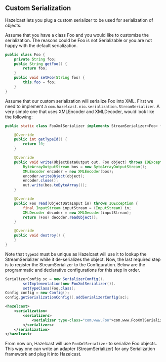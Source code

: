 
## Custom Serialization

Hazelcast lets you plug a custom serializer to be used for serialization of objects.

Assume that you have a class
Foo
and you would like to customize the serialization. The reasons could be
Foo
is not Serializable or you are not happy with the default serialization.

```java
public class Foo {
    private String foo;
    public String getFoo() {
        return foo;
    }
    public void setFoo(String foo) {
        this.foo = foo;
    }
}
```

Assume that our custom serialization will serialize
Foo
into XML. First we need to implement a
`com.hazelcast.nio.serialization.StreamSerializer`. A very simple one that uses XMLEncoder and XMLDecoder, would look like the following:

```java
public static class FooXmlSerializer implements StreamSerializer<Foo> {

    @Override
    public int getTypeId() {
        return 10;
    }

    @Override
    public void write(ObjectDataOutput out, Foo object) throws IOException {
        ByteArrayOutputStream bos = new ByteArrayOutputStream();
        XMLEncoder encoder = new XMLEncoder(bos);
        encoder.writeObject(object);
        encoder.close();
        out.write(bos.toByteArray());
    }

    @Override
    public Foo read(ObjectDataInput in) throws IOException {
        final InputStream inputStream = (InputStream) in;
        XMLDecoder decoder = new XMLDecoder(inputStream);
        return (Foo) decoder.readObject();
    }

    @Override
    public void destroy() {
    }
}
```

Note that
`typeId`
must be unique as Hazelcast will use it to lookup the StreamSerializer while it de-serializes the object. Now, the last required step is to register the StreamSerializer to the Configuration. Below are the programmatic and declarative configurations for this step in order.




```java
SerializerConfig sc = new SerializerConfig().
        setImplementation(new FooXmlSerializer()).
        setTypeClass(Foo.class);
Config config = new Config();
config.getSerializationConfig().addSerializerConfig(sc);
```


```xml
<hazelcast>
    <serialization>
        <serializers>
            <serializer type-class="com.www.Foo">com.www.FooXmlSerializer</serializer>
        </serializers>
    </serialization>
</hazelcast>
```

From now on, Hazelcast will use `FooXmlSerializer`
to serialize Foo objects. This way one can write an adapter (StreamSerializer) for any Serialization framework and plug it into Hazelcast.


